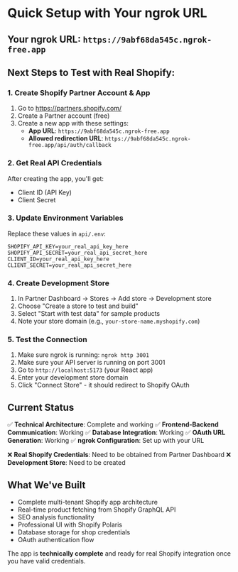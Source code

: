 # Quick Setup with Your ngrok URL

## Your ngrok URL: `https://9abf68da545c.ngrok-free.app`

## Next Steps to Test with Real Shopify:

### 1. Create Shopify Partner Account & App
1. Go to https://partners.shopify.com/
2. Create a Partner account (free)
3. Create a new app with these settings:
   - **App URL**: `https://9abf68da545c.ngrok-free.app`
   - **Allowed redirection URL**: `https://9abf68da545c.ngrok-free.app/api/auth/callback`

### 2. Get Real API Credentials
After creating the app, you'll get:
- Client ID (API Key)
- Client Secret

### 3. Update Environment Variables
Replace these values in `api/.env`:
```
SHOPIFY_API_KEY=your_real_api_key_here
SHOPIFY_API_SECRET=your_real_api_secret_here
CLIENT_ID=your_real_api_key_here
CLIENT_SECRET=your_real_api_secret_here
```

### 4. Create Development Store
1. In Partner Dashboard → Stores → Add store → Development store
2. Choose "Create a store to test and build"
3. Select "Start with test data" for sample products
4. Note your store domain (e.g., `your-store-name.myshopify.com`)

### 5. Test the Connection
1. Make sure ngrok is running: `ngrok http 3001`
2. Make sure your API server is running on port 3001
3. Go to `http://localhost:5173` (your React app)
4. Enter your development store domain
5. Click "Connect Store" - it should redirect to Shopify OAuth

## Current Status
✅ **Technical Architecture**: Complete and working
✅ **Frontend-Backend Communication**: Working
✅ **Database Integration**: Working
✅ **OAuth URL Generation**: Working
✅ **ngrok Configuration**: Set up with your URL

❌ **Real Shopify Credentials**: Need to be obtained from Partner Dashboard
❌ **Development Store**: Need to be created

## What We've Built
- Complete multi-tenant Shopify app architecture
- Real-time product fetching from Shopify GraphQL API
- SEO analysis functionality
- Professional UI with Shopify Polaris
- Database storage for shop credentials
- OAuth authentication flow

The app is **technically complete** and ready for real Shopify integration once you have valid credentials.